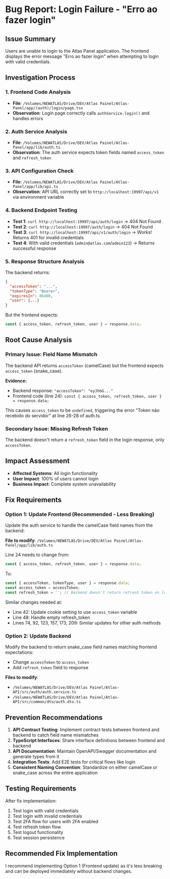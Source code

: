 # Bug Report: Login Failure - "Erro ao fazer login"

## Issue Summary
Users are unable to login to the Atlas Panel application. The frontend displays the error message "Erro ao fazer login" when attempting to login with valid credentials.

## Investigation Process

### 1. Frontend Code Analysis
- **File**: `/Volumes/NEWATLAS/Drive/DEV/Atlas Painel/Atlas-Panel/app/(auth)/login/page.tsx`
- **Observation**: Login page correctly calls `authService.login()` and handles errors

### 2. Auth Service Analysis
- **File**: `/Volumes/NEWATLAS/Drive/DEV/Atlas Painel/Atlas-Panel/app/lib/auth.ts`
- **Observation**: The auth service expects token fields named `access_token` and `refresh_token`

### 3. API Configuration Check
- **File**: `/Volumes/NEWATLAS/Drive/DEV/Atlas Painel/Atlas-Panel/app/lib/api.ts`
- **Observation**: API URL correctly set to `http://localhost:19997/api/v1` via environment variable

### 4. Backend Endpoint Testing
- **Test 1**: `curl http://localhost:19997/api/auth/login` → 404 Not Found
- **Test 2**: `curl http://localhost:19997/auth/login` → 404 Not Found
- **Test 3**: `curl http://localhost:19997/api/v1/auth/login` → Works! Returns 401 for invalid credentials
- **Test 4**: With valid credentials (`admin@atlas.com`/`admin123`) → Returns successful response

### 5. Response Structure Analysis
The backend returns:
```json
{
  "accessToken": "...",
  "tokenType": "Bearer",
  "expiresIn": 86400,
  "user": {...}
}
```

But the frontend expects:
```javascript
const { access_token, refresh_token, user } = response.data;
```

## Root Cause Analysis

### Primary Issue: Field Name Mismatch
The backend API returns `accessToken` (camelCase) but the frontend expects `access_token` (snake_case).

**Evidence:**
- Backend response: `"accessToken": "eyJhbG..."`
- Frontend code (line 24): `const { access_token, refresh_token, user } = response.data;`

This causes `access_token` to be `undefined`, triggering the error "Token não recebido do servidor" at line 26-28 of auth.ts.

### Secondary Issue: Missing Refresh Token
The backend doesn't return a `refresh_token` field in the login response, only `accessToken`.

## Impact Assessment
- **Affected Systems**: All login functionality
- **User Impact**: 100% of users cannot login
- **Business Impact**: Complete system unavailability

## Fix Requirements

### Option 1: Update Frontend (Recommended - Less Breaking)
Update the auth service to handle the camelCase field names from the backend:

**File to modify**: `/Volumes/NEWATLAS/Drive/DEV/Atlas Painel/Atlas-Panel/app/lib/auth.ts`

Line 24 needs to change from:
```javascript
const { access_token, refresh_token, user } = response.data;
```

To:
```javascript
const { accessToken, tokenType, user } = response.data;
const access_token = accessToken;
const refresh_token = ''; // Backend doesn't return refresh token on login
```

Similar changes needed at:
- Line 42: Update cookie setting to use `access_token` variable
- Line 48: Handle empty refresh_token
- Lines 74, 92, 123, 157, 173, 209: Similar updates for other auth methods

### Option 2: Update Backend
Modify the backend to return snake_case field names matching frontend expectations:
- Change `accessToken` to `access_token`
- Add `refresh_token` field to response

**Files to modify**:
- `/Volumes/NEWATLAS/Drive/DEV/Atlas Painel/Atlas-API/src/auth/auth.service.ts`
- `/Volumes/NEWATLAS/Drive/DEV/Atlas Painel/Atlas-API/src/common/dto/auth.dto.ts`

## Prevention Recommendations

1. **API Contract Testing**: Implement contract tests between frontend and backend to catch field name mismatches
2. **TypeScript Interfaces**: Share interface definitions between frontend and backend
3. **API Documentation**: Maintain OpenAPI/Swagger documentation and generate types from it
4. **Integration Tests**: Add E2E tests for critical flows like login
5. **Consistent Naming Convention**: Standardize on either camelCase or snake_case across the entire application

## Testing Requirements

After fix implementation:
1. Test login with valid credentials
2. Test login with invalid credentials
3. Test 2FA flow for users with 2FA enabled
4. Test refresh token flow
5. Test logout functionality
6. Test session persistence

## Recommended Fix Implementation

I recommend implementing Option 1 (Frontend update) as it's less breaking and can be deployed immediately without backend changes.